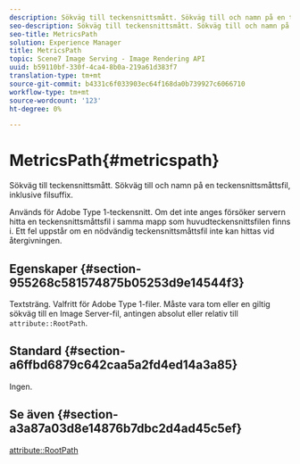 ```yaml
---
description: Sökväg till teckensnittsmått. Sökväg till och namn på en teckensnittsmåttsfil, inklusive filsuffix.
seo-description: Sökväg till teckensnittsmått. Sökväg till och namn på en teckensnittsmåttsfil, inklusive filsuffix.
seo-title: MetricsPath
solution: Experience Manager
title: MetricsPath
topic: Scene7 Image Serving - Image Rendering API
uuid: b59110bf-330f-4ca4-8b0a-219a61d383f7
translation-type: tm+mt
source-git-commit: b4331c6f033903ec64f168da0b739927c6066710
workflow-type: tm+mt
source-wordcount: '123'
ht-degree: 0%

---
```



# MetricsPath{#metricspath}

Sökväg till teckensnittsmått. Sökväg till och namn på en teckensnittsmåttsfil, inklusive filsuffix.

Används för Adobe Type 1-teckensnitt. Om det inte anges försöker servern hitta en teckensnittsmåttsfil i samma mapp som huvudteckensnittsfilen finns i. Ett fel uppstår om en nödvändig teckensnittsmåttsfil inte kan hittas vid återgivningen.

## Egenskaper {#section-955268c581574875b05253d9e14544f3}

Textsträng. Valfritt för Adobe Type 1-filer. Måste vara tom eller en giltig sökväg till en Image Server-fil, antingen absolut eller relativ till `attribute::RootPath`.

## Standard {#section-a6ffbd6879c642caa5a2fd4ed14a3a85}

Ingen.

## Se även {#section-a3a87a03d8e14876b7dbc2d4ad45c5ef}

[attribute::RootPath](/help/aem-is-ir-api/is-api/image-catalog/image-serving-api-ref/c-image-catalog-reference/c-attributes-reference/r-rootpath.md)
